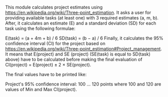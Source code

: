 This module calculates project estimates using https://en.wikipedia.org/wiki/Three-point_estimation.
It asks a user for providing available tasks (at least one) with 3 required estimates (a, m, b). After, it
calculates an estimate (E) and a standard deviation (SD) for each task using the following formulae:

E(task) = (a + 4m + b) / 6
SD(task) = (b − a) / 6
Finally, it calculates the 95% confidence interval (CI) for the project based on
https://en.wikipedia.org/wiki/Three-point_estimation#Project_management. It means that E(project) and SE (project) (SE(task) is equal to SD(task) above) have to be calculated before making the final evaluation of
CI(project) = E(project) ± 2 × SE(project). 

The final values have to be printed like:

Project's 95% confidence interval: 100 ... 120 points
where 100 and 120 are values of Min and Max CI(project).